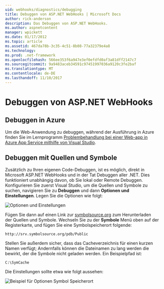 ```yaml
---
uid: webhooks/diagnostics/debugging
title: Debuggen von ASP.NET WebHooks | Microsoft Docs
author: rick-anderson
description: Das Debuggen von ASP.NET WebHooks.
ms.author: aspnetcontent
manager: wpickett
ms.date: 01/17/2012
ms.topic: article
ms.assetid: 467da78b-3c35-4c51-8b08-77a32379e4a8
ms.technology: 
ms.prod: .net-framework
ms.openlocfilehash: 566ee353f6a947e3ef0efdfd0af3a81dff2147c7
ms.sourcegitcommit: 9a9483aceb34591c97451997036a9120c3fe2baf
ms.translationtype: MT
ms.contentlocale: de-DE
ms.lasthandoff: 11/10/2017
---
```

# <a name="aspnet-webhooks-debugging"></a>Debuggen von ASP.NET WebHooks  

## <a name="debugging-in-azure"></a>Debuggen in Azure

Um die Web-Anwendung zu debuggen, während der Ausführung in Azure finden Sie im Lernprogramm [Problembehandlung bei einer Web-app in Azure App Service mithilfe von Visual Studio](https://azure.microsoft.com/en-us/documentation/articles/web-sites-dotnet-troubleshoot-visual-studio/#webserverlogs).

## <a name="debugging-with-source-and-symbols"></a>Debuggen mit Quellen und Symbole

Zusätzlich zu Ihren eigenen Code-Debuggen, ist es möglich, direkt in Microsoft ASP.NET WebHooks und in der Tat Debuggen aller .NET. Dies funktioniert unabhängig davon, ob Sie lokal oder Remote Debuggen. Konfigurieren Sie zuerst Visual Studio, um die Quellen und Symbole zu suchen, navigieren Sie zu **Debuggen** und dann **Optionen und Einstellungen**. Legen Sie die Optionen wie folgt:

![Optionen und Einstellungen](_static/SourceSymbols.png)

Fügen Sie dann auf einen Link zur [symbolsource.org](http://symbolsource.org) zum Herunterladen der Quellen und Symbole. Wechseln Sie zu der **Symbole** Menü oben auf der Registerkarte, und fügen Sie eine Symbolspeicherort folgende:

```
http://srv.symbolsource.org/pdb/Public
```

Stellen Sie außerdem sicher, dass das Cacheverzeichnis für einen kurzen Namen verfügt; Andernfalls können die Dateinamen zu lang werden die bewirkt, der die Symbole nicht geladen werden. Ein Beispielpfad ist:

```
C:\SymCache
```

Die Einstellungen sollte etwa wie folgt aussehen:

![Beispiel für Optionen Symbol Speicherort](_static/SymSource.png)
